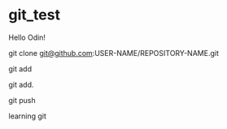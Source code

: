 # git_test
Hello Odin!

git clone git@github.com:USER-NAME/REPOSITORY-NAME.git

git add

git add.

git push


learning git